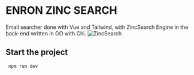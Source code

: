 # ENRON ZINC SEARCH
Email searcher done with Vue and Tailwind, with ZincSearch Engine in the back-end written in GO with Chi.
![ZincSearch](https://github.com/Yahred/zinc-search-front/assets/57553900/de409cbd-1710-455d-a429-7057c6d13c3d)

## Start the project
` npm run dev` 
